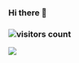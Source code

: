 ### Hi there 👋

<!--
**WangHutu/WangHutu** is a ✨ _special_ ✨ repository because its `README.md` (this file) appears on your GitHub profile.

Here are some ideas to get you started:

- 🔭 I’m currently working on ...
- 🌱 I’m currently learning ...
- 👯 I’m looking to collaborate on ...
- 🤔 I’m looking for help with ...
- 💬 Ask me about ...
- 📫 How to reach me: ...
- 😄 Pronouns: ...
- ⚡ Fun fact: ...
-->
### ![visitors count](https://visitors-by-url-pls-dont-use-this-in-your-repo.vercel.app/`WangHutu`-github-readme)
<img src="https://github-readme-stats.vercel.app/api?username=`WangHutu`&show_icons=true&icon_color=0366d6&text_color=24292e&bg_color=fff&hide_title=false"/>
